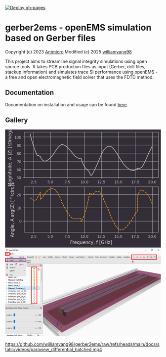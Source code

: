 [![Deploy gh-pages](https://github.com/williamyang98/gerber2ems/actions/workflows/hugo-deploy.yml/badge.svg)](https://github.com/williamyang98/gerber2ems/actions/workflows/hugo-deploy.yml)

# gerber2ems - openEMS simulation based on Gerber files

Copyright (c) 2023 [Antmicro](https://www.antmicro.com)
Modified (c) 2025 [williamyang98](https://github.com/williamyang98)

This project aims to streamline signal integrity simulations using open source tools.
It takes PCB production files as input (Gerber, drill files, stackup information) and simulates trace SI performance using openEMS - a free and open electromagnetic field solver that uses the FDTD method.

## Documentation
Documentation on installation and usage can be found [here](https://williamyang98.github.io/gerber2ems/docs/).

## Gallery
![results_Z_diff_A.png](./docs/static/images/results_Z_diff_A.png)
![appcxcad_usage.png](./docs/static/images/appcxcad_usage.png)

https://github.com/williamyang98/gerber2ems/raw/refs/heads/main/docs/static/videos/paraview_differential_hatched.mp4
